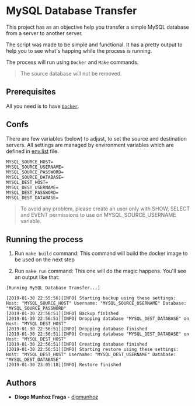# MySQL Database Transfer

This project has as an objective help you transfer a simple MySQL database from a server to another server.

The script was made to be simple and functional.
It has a pretty output to help you to see what's happing while the process is running.

The process will run using `Docker` and `Make` commands.

> The source database will not be removed.

## Prerequisites

All you need is to have [`Docker`](https://docs.docker.com/install/).

## Confs

There are few variables (below) to adjust, to set the source and destination servers.
All settings are managed by environment variables which are defined in [env.list](./env.list) file.

```
MYSQL_SOURCE_HOST=
MYSQL_SOURCE_USERNAME=
MYSQL_SOURCE_PASSWORD=
MYSQL_SOURCE_DATABASE=
MYSQL_DEST_HOST=
MYSQL_DEST_USERNAME=
MYSQL_DEST_PASSWORD=
MYSQL_DEST_DATABASE=
```

> To avoid any problem, please create an user only with SHOW, SELECT and EVENT permissions to use on MYSQL_SOURCE_USERNAME variable.

## Running the process

1. Run `make build` command: This command will build the docker image to be used on the next step

2. Run `make run` command: This one will do the magic happens. You'll see an output like that:

```
[Running MySQL Database Transfer...]

[2019-01-30 22:55:56][INFO] Starting backup using these settings: Host: "MYSQL_SOURCE_HOST" Username: "MYSQL_SOURCE_USERNAME" Database: "MYSQL_SOURCE_PASSWORD"
[2019-01-30 22:56:51][INFO] Backup finished
[2019-01-30 22:56:51][INFO] Dropping database "MYSQL_DEST_DATABASE" on Host: "MYSQL_DEST_HOST"
[2019-01-30 22:56:51][INFO] Dropping database finished
[2019-01-30 22:56:51][INFO] Creating database "MYSQL_DEST_DATABASE" on Host: "MYSQL_DEST_HOST"
[2019-01-30 22:56:51][INFO] Creating database finished
[2019-01-30 22:56:51][INFO] Starting restore using these settings: Host: "MYSQL_DEST_HOST" Username: "MYSQL_DEST_USERNAME" Database: "MYSQL_DEST_DATABASE"
[2019-01-30 23:05:18][INFO] Restore finished
```

## Authors

* **Diogo Munhoz Fraga** - [digmunhoz](https://github.com/digmunhoz)
